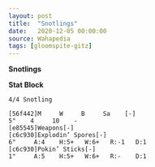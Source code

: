 ```yaml
---
layout: post
title:  "Snotlings"
date:   2020-12-05 00:00:00
source: Wahapedia
tags: [gloomspite-gitz]
---
```


**Snotlings**

**Stat Block**
```
4/4 Snotling
```

```
[56f442]M     W     B     Sa    [-]
5"    4     10    -     
[e85545]Weapons[-]
[c6c930]Explodin’ Spores[-]
6"     A:4    H:5+   W:6+   R:-1   D:1   
[c6c930]Pokin’ Sticks[-]
1"     A:5    H:5+   W:6+   R:-    D:1   
```
    